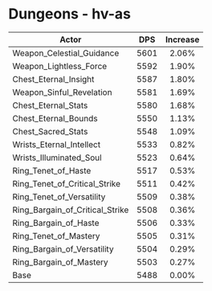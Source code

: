 # Dungeons - hv-as
| Actor | DPS | Increase |
|---|:---:|:---:|
|Weapon_Celestial_Guidance|5601|2.06%|
|Weapon_Lightless_Force|5592|1.90%|
|Chest_Eternal_Insight|5587|1.80%|
|Weapon_Sinful_Revelation|5581|1.69%|
|Chest_Eternal_Stats|5580|1.68%|
|Chest_Eternal_Bounds|5550|1.13%|
|Chest_Sacred_Stats|5548|1.09%|
|Wrists_Eternal_Intellect|5533|0.82%|
|Wrists_Illuminated_Soul|5523|0.64%|
|Ring_Tenet_of_Haste|5517|0.53%|
|Ring_Tenet_of_Critical_Strike|5511|0.42%|
|Ring_Tenet_of_Versatility|5509|0.38%|
|Ring_Bargain_of_Critical_Strike|5508|0.36%|
|Ring_Bargain_of_Haste|5506|0.33%|
|Ring_Tenet_of_Mastery|5505|0.31%|
|Ring_Bargain_of_Versatility|5504|0.29%|
|Ring_Bargain_of_Mastery|5503|0.27%|
|Base|5488|0.00%|
